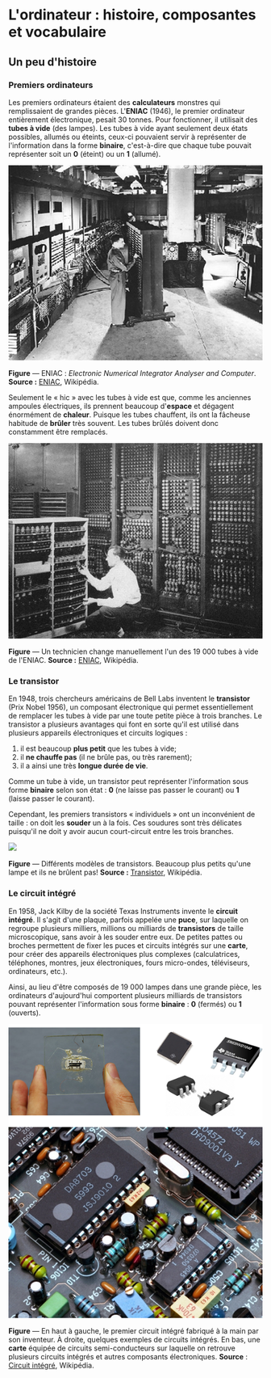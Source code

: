 # L'ordinateur : histoire, composantes et vocabulaire

## Un peu d'histoire

### Premiers ordinateurs

Les premiers ordinateurs étaient des **calculateurs** monstres qui remplissaient de grandes pièces. L'**ENIAC** \(1946\), le premier ordinateur entièrement électronique, pesait 30 tonnes. Pour fonctionner, il utilisait des **tubes à vide** \(des lampes\). Les tubes à vide ayant seulement deux états possibles, allumés ou éteints, ceux-ci pouvaient servir à représenter de l'information dans la forme **binaire**, c'est-à-dire que chaque tube pouvait représenter soit un **0** \(éteint\) ou un **1** \(allumé\).

![](/assets/ENIAC.png)

**Figure** — ENIAC : _Electronic Numerical Integrator Analyser and Computer_. **Source :** [ENIAC](https://fr.wikipedia.org/wiki/ENIAC "Lien vers l&apos;article « ENIAC » sur Wikipédia"), Wikipédia.

Seulement le « hic » avec les tubes à vide est que, comme les anciennes ampoules électriques, ils prennent beaucoup d'**espace** et dégagent énormément de **chaleur**. Puisque les tubes chauffent, ils ont la fâcheuse habitude de **brûler** très souvent. Les tubes brûlés doivent donc constamment être remplacés.

![](/assets/ENIAC-technicien.png)

**Figure** — Un technicien change manuellement l'un des 19 000 tubes à vide de l'ENIAC. **Source :** [ENIAC](https://fr.wikipedia.org/wiki/ENIAC "Lien vers l&apos;article « ENIAC » sur Wikipédia"), Wikipédia.

### Le transistor

En 1948, trois chercheurs américains de Bell Labs inventent le **transistor** \(Prix Nobel 1956\), un composant électronique qui permet essentiellement de remplacer les tubes à vide par une toute petite pièce à trois branches. Le transistor a plusieurs avantages qui font en sorte qu'il est utilisé dans plusieurs appareils électroniques et circuits logiques :

1. il est beaucoup **plus petit** que les tubes à vide;
2. il **ne chauffe pas** \(il ne brûle pas, ou très rarement\);
3. il a ainsi une très **longue durée de vie**.

Comme un tube à vide, un transistor peut représenter l'information sous forme **binaire** selon son état : **0** \(ne laisse pas passer le courant\) ou **1** \(laisse passer le courant\).

Cependant, les premiers transistors « individuels » ont un inconvénient de taille : on doit les **souder** un à la fois. Ces soudures sont très délicates puisqu'il ne doit y avoir aucun court-circuit entre les trois branches.

![](https://upload.wikimedia.org/wikipedia/commons/thumb/5/5a/Transistors.agr.jpg/800px-Transistors.agr.jpg)

**Figure** — Différents modèles de transistors. Beaucoup plus petits qu'une lampe et ils ne brûlent pas! **Source :** [Transistor](https://fr.wikipedia.org/wiki/Transistor "Lien vers l&apos;article « Transistor » sur Wikipédia"), Wikipédia.

### Le circuit intégré

En 1958, Jack Kilby de la société Texas Instruments invente le **circuit intégré**. Il s'agit d'une plaque, parfois appelée une **puce**, sur laquelle on regroupe plusieurs milliers, millions ou milliards de **transistors** de taille microscopique, sans avoir à les souder entre eux. De petites pattes ou broches permettent de fixer les puces et circuits intégrés sur une **carte**, pour créer des appareils électroniques plus complexes \(calculatrices, téléphones, montres, jeux électroniques, fours micro-ondes, téléviseurs, ordinateurs, etc.\).

Ainsi, au lieu d'être composés de 19 000 lampes dans une grande pièce, les ordinateurs d'aujourd'hui comportent plusieurs milliards de transistors pouvant représenter l'information sous forme **binaire** : **0** \(fermés\) ou **1** \(ouverts\).

![](/assets/circuit-integre.png)

**Figure** — En haut à gauche, le premier circuit intégré fabriqué à la main par son inventeur. À droite, quelques exemples de circuits intégrés. En bas, une **carte** équipée de circuits semi-conducteurs sur laquelle on retrouve plusieurs circuits intégrés et autres composants électroniques. **Source** : [Circuit intégré](https://fr.wikipedia.org/wiki/Circuit_intégré "Lien vers l&apos;article « Circuit intégré » sur Wikipédia"), Wikipédia.

